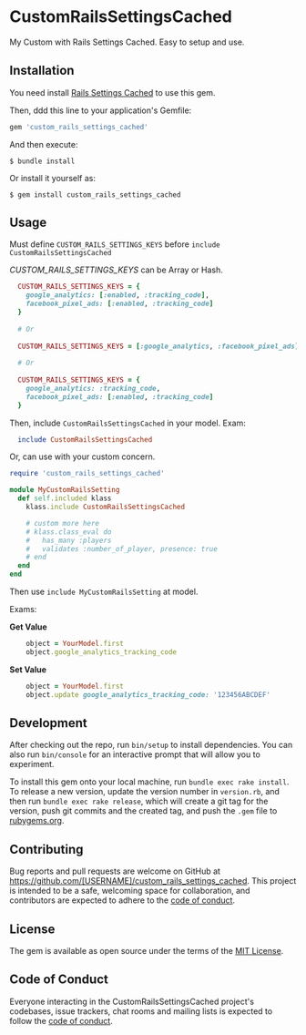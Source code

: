 # CustomRailsSettingsCached

My Custom with Rails Settings Cached. Easy to setup and use.

## Installation

You need install [Rails Settings Cached](https://github.com/huacnlee/rails-settings-cached) to use this gem.


Then, ddd this line to your application's Gemfile:

```ruby
gem 'custom_rails_settings_cached'
```

And then execute:

    $ bundle install

Or install it yourself as:

    $ gem install custom_rails_settings_cached

## Usage

Must define `CUSTOM_RAILS_SETTINGS_KEYS` before `include CustomRailsSettingsCached`

*CUSTOM_RAILS_SETTINGS_KEYS* can be Array or Hash.

```ruby
  CUSTOM_RAILS_SETTINGS_KEYS = {
    google_analytics: [:enabled, :tracking_code],
    facebook_pixel_ads: [:enabled, :tracking_code]
  }
  
  # Or
  
  CUSTOM_RAILS_SETTINGS_KEYS = [:google_analytics, :facebook_pixel_ads]
  
  # Or
  
  CUSTOM_RAILS_SETTINGS_KEYS = {
    google_analytics: :tracking_code,
    facebook_pixel_ads: [:enabled, :tracking_code]
  }
```
Then, include `CustomRailsSettingsCached` in your model.
Exam:
```ruby
  include CustomRailsSettingsCached
 ```

Or, can use with your custom concern.

```ruby
require 'custom_rails_settings_cached'

module MyCustomRailsSetting
  def self.included klass
    klass.include CustomRailsSettingsCached

    # custom more here
    # klass.class_eval do
    #   has_many :players
    #   validates :number_of_player, presence: true
    # end
  end
end

```
Then use `include MyCustomRailsSetting` at model.

Exams:

**Get Value**

```ruby
    object = YourModel.first
    object.google_analytics_tracking_code
```

**Set Value**

```ruby
    object = YourModel.first
    object.update google_analytics_tracking_code: '123456ABCDEF'
```


## Development

After checking out the repo, run `bin/setup` to install dependencies. You can also run `bin/console` for an interactive prompt that will allow you to experiment.

To install this gem onto your local machine, run `bundle exec rake install`. To release a new version, update the version number in `version.rb`, and then run `bundle exec rake release`, which will create a git tag for the version, push git commits and the created tag, and push the `.gem` file to [rubygems.org](https://rubygems.org).

## Contributing

Bug reports and pull requests are welcome on GitHub at https://github.com/[USERNAME]/custom_rails_settings_cached. This project is intended to be a safe, welcoming space for collaboration, and contributors are expected to adhere to the [code of conduct](https://github.com/[USERNAME]/custom_rails_settings_cached/blob/master/CODE_OF_CONDUCT.md).

## License

The gem is available as open source under the terms of the [MIT License](https://opensource.org/licenses/MIT).

## Code of Conduct

Everyone interacting in the CustomRailsSettingsCached project's codebases, issue trackers, chat rooms and mailing lists is expected to follow the [code of conduct](https://github.com/[USERNAME]/custom_rails_settings_cached/blob/master/CODE_OF_CONDUCT.md).
